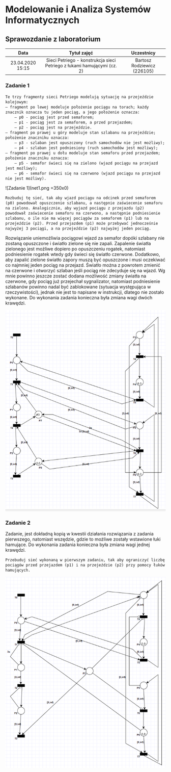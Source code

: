 # Modelowanie i Analiza Systemów Informatycznych

## Sprawozdanie z laboratorium

Data | Tytuł zajęć | Uczestnicy
:-: | :-: | :-:
23.04.2020 15:15 | Sieci Petriego - konstrukcja sieci Petriego z łukami hamującymi (cz. 2) | Bartosz Rodziewicz (226105)

### Zadanie 1

```
Te trzy fragmenty sieci Petriego modelują sytuację na przejeździe kolejowym:
– fragment po lewej modeluje położenie pociągu na torach; każdy znacznik oznacza tu jeden pociąg, a jego położenie oznacza:
	– p0 - pociąg jest przed semaforem;
	– p1 - pociąg jest za semaforem, a przed przejazdem;
	– p2 - pociąg jest na przejeździe.
– fragment po prawej u góry modeluje stan szlabanu na przejeździe; położenie znaczniku oznacza:
	– p3 - szlaban jest opuszczony (ruch samochodów nie jest możliwy);
	– p4 - szlaban jest podniesiony (ruch samochodów jest możliwy);
– fragment po prawej u dołu modeluje stan semaforu przed przejazdem; położenie znaczniku oznacza:
	– p5 - semafor świeci się na zielono (wjazd pociągu na przejazd jest możliwy);
	– p6 - semafor świeci się na czerwono (wjazd pociągu na przejazd nie jest możliwy).
```

![Zadanie 1](net1.png =350x0)

```
Rozbuduj tę sieć, tak aby wjazd pociągu na odcinek przed semaforem (p0) powodował opuszczenie szlabanu, a następnie zaświecenie semaforu na zielono. Analogicznie, aby wyjazd pociągu z przejazdu (p2) powodował zaświecenie semaforu na czerwono, a następnie podniesienie szlabanu, o ile nie ma więcej pociągów za semaforem (p1) lub na przejeździe (p2). Przed przejazdem (p1) może przebywać jednocześnie najwyżej 3 pociągi, a na przejeździe (p2) najwyżej jeden pociąg.
```

<div class="page-break"></div>

Rozwiązanie uniemożliwia pociągowi wjazd za semafor dopóki szlabany nie zostaną opuszczone i światło zielone się nie zapali. Zapalenie światła zielonego jest możliwe dopiero po opuszczeniu rogatek, natomiast podniesienie rogatek wtedy gdy świeci się światło czerwone. Dodatkowo, aby zapalić zielone światło zapory muszą być opuszczone i musi oczekiwać co najmniej jeden pociąg na przejazd. Światło można z powrotem zmienić na czerwone i otworzyć szlaban jeśli pociąg nie zdecyduje się na wjazd. Wg mnie powinno jeszcze zostać dodana możliwość zmiany światła na czerwone, gdy pociąg już przejechał sygnalizator, natomiast podniesienie szlabanów powinno nadal być zablokowane (sytuacja występująca w rzeczywistości), jednak nie jest to napisane w instrukcji, dlatego nie zostało wykonane. Do wykonania zadania konieczna była zmiana wagi dwóch krawędzi.

![Rozwiązanie zadania 1](net1-task1.png)

<div class="page-break"></div>

### Zadanie 2

Zadanie, jest dokładną kopią w kwestii działania rozwiązania z zadania pierwszego, natomiast wszędzie, gdzie to możliwe zostały wstawione łuki hamujące. Do wykonania zadania konieczna była zmiana wagi jednej krawędzi.

```
Przebuduj sieć wykonaną w pierwszym zadaniu, tak aby ograniczyć liczbę pociągów przed przejazdem (p1) i na przejeździe (p2) przy pomocy łuków hamujących.
```

![Rozwiązanie zadania 2](net1-task2.png)
